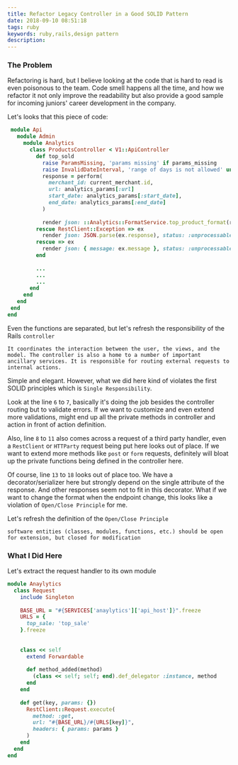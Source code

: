 ```yaml
---
title: Refactor Legacy Controller in a Good SOLID Pattern
date: 2018-09-10 08:51:18
tags: ruby
keywords: ruby,rails,design pattern
description:
---
```


### The Problem

Refactoring is hard, but I believe looking at the code that is hard to read is even poisonous to the team. Code smell happens all the time, and how we refactor it not only improve the readability but also provide a good sample for incoming juniors' career development in the company.

Let's looks that this piece of code:

```ruby
 module Api
   module Admin
     module Analytics
       class ProductsController < V1::ApiController
         def top_sold
           raise ParamsMissing, 'params missing' if params_missing
           raise InvalidDateInterval, 'range of days is not allowed' unless check_date_interval
           response = perform(
             merchant_id: current_merchant.id,
             url: analytics_params[:url]
             start_date: analytics_params[:start_date],
             end_date: analytics_params[:end_date]
           )
 
           render json: ::Analytics::FormatService.top_product_format(response['metrics']), status: :ok
         rescue RestClient::Exception => ex
           render json: JSON.parse(ex.response), status: :unprocessable_entity
         rescue => ex
           render json: { message: ex.message }, status: :unprocessable_entity
         end
         
         ...
         ...
         ...
       end
     end
   end
 end
end
```

Even the functions are separated, but let's refresh the responsibility of the Rails `controller`

```
It coordinates the interaction between the user, the views, and the model. The controller is also a home to a number of important ancillary services. It is responsible for routing external requests to internal actions.
```

Simple and elegant. However, what we did here kind of violates the first SOLID principles which is `Single Responsibility`.

Look at the line `6` to `7`, basically it's doing the job besides the controller routing but to validate errors. If we want to customize and even extend more validations, might end up all the private methods in controller and action in front of action definition.

Also, line `8` to `11` also comes across a request of a third party handler, even a `RestClient` or `HTTParty` request being put here looks out of place. If we want to extend more methods like `post` or `form` requests, definitely will bloat up the private functions being defined in the controller here.

Of course, line `13` to `18` looks out of place too. We have a decorator/serializer here but strongly depend on the single attribute of the response. And other responses seem not to fit in this decorator. What if we want to change the format when the endpoint change, this looks like a violation of `Open/Close Principle` for me.

Let's refresh the definition of the `Open/Close Principle`

```
software entities (classes, modules, functions, etc.) should be open for extension, but closed for modification
```

### What I Did Here

Let's extract the request handler to its own module

```ruby
module Anaylytics
  class Request
    include Singleton
 
    BASE_URL = "#{SERVICES['anaylytics']['api_host']}".freeze
    URLS = {
      top_sale: 'top_sale'
    }.freeze
 
 
    class << self
      extend Forwardable
 
      def method_added(method)
        (class << self; self; end).def_delegator :instance, method
      end
    end
 
    def get(key, params: {})
      RestClient::Request.execute(
        method: :get,
        url: "#{BASE_URL}/#{URLS[key]}",
        headers: { params: params }
      )
    end
  end
end
```


